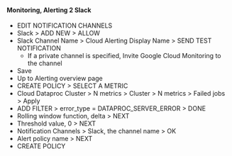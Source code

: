 #### Monitoring, Alerting 2 Slack
- EDIT NOTIFICATION CHANNELS
- Slack > ADD NEW > ALLOW
- Slack Channel Name > Cloud Alerting Display Name > SEND TEST NOTIFICATION
  - If a private channel is specified, Invite Google Cloud Monitoring to the channel
- Save
- Up to Alerting overview page
- CREATE POLICY > SELECT A METRIC
- Cloud Dataproc Cluster > N metrics > Cluster > N metrics > Failed jobs > Apply
- ADD FILTER > error_type = DATAPROC_SERVER_ERROR > DONE
- Rolling window function, delta > NEXT
- Threshold value, 0 > NEXT
- Notification Channels > Slack, the channel name > OK
- Alert policy name > NEXT
- CREATE POLICY
